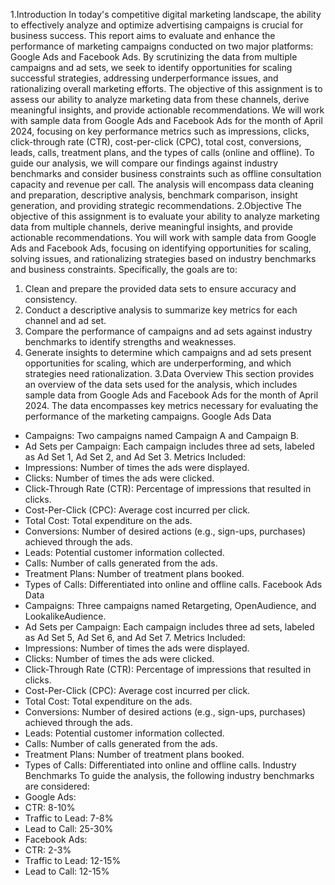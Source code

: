 1.Introduction
In today's competitive digital marketing landscape, the ability to 
effectively analyze and optimize advertising campaigns is crucial for 
business success. This report aims to evaluate and enhance the 
performance of marketing campaigns conducted on two major 
platforms: Google Ads and Facebook Ads. By scrutinizing the data 
from multiple campaigns and ad sets, we seek to identify 
opportunities for scaling successful strategies, addressing 
underperformance issues, and rationalizing overall marketing efforts.
The objective of this assignment is to assess our ability to analyze 
marketing data from these channels, derive meaningful insights, and 
provide actionable recommendations. We will work with sample data 
from Google Ads and Facebook Ads for the month of April 2024, 
focusing on key performance metrics such as impressions, clicks, 
click-through rate (CTR), cost-per-click (CPC), total cost, 
conversions, leads, calls, treatment plans, and the types of calls 
(online and offline).
To guide our analysis, we will compare our findings against industry 
benchmarks and consider business constraints such as offline 
consultation capacity and revenue per call. The analysis will 
encompass data cleaning and preparation, descriptive analysis, 
benchmark comparison, insight generation, and providing strategic 
recommendations.
2.Objective
The objective of this assignment is to evaluate your ability to analyze 
marketing data from multiple channels, derive meaningful insights, 
and provide actionable recommendations. You will work with sample 
data from Google Ads and Facebook Ads, focusing on identifying 
opportunities for scaling, solving issues, and rationalizing strategies 
based on industry benchmarks and business constraints.
Specifically, the goals are to:
1. Clean and prepare the provided data sets to ensure accuracy and 
consistency.
2. Conduct a descriptive analysis to summarize key metrics for each 
channel and ad set.
3. Compare the performance of campaigns and ad sets against 
industry benchmarks to identify strengths and weaknesses.
4. Generate insights to determine which campaigns and ad sets 
present opportunities for scaling, which are underperforming, and 
which strategies need rationalization.
3.Data Overview
This section provides an overview of the data sets used for the 
analysis, which includes sample data from Google Ads and Facebook 
Ads for the month of April 2024. The data encompasses key metrics 
necessary for evaluating the performance of the marketing campaigns.
Google Ads Data
- Campaigns: Two campaigns named Campaign A and Campaign B.
- Ad Sets per Campaign: Each campaign includes three ad sets, 
labeled as Ad Set 1, Ad Set 2, and Ad Set 3.
Metrics Included:
- Impressions: Number of times the ads were displayed.
- Clicks: Number of times the ads were clicked.
- Click-Through Rate (CTR): Percentage of impressions that 
resulted in clicks.
- Cost-Per-Click (CPC): Average cost incurred per click.
- Total Cost: Total expenditure on the ads.
- Conversions: Number of desired actions (e.g., sign-ups, purchases) 
achieved through the ads.
- Leads: Potential customer information collected.
- Calls: Number of calls generated from the ads.
- Treatment Plans: Number of treatment plans booked.
- Types of Calls: Differentiated into online and offline calls.
Facebook Ads Data
- Campaigns: Three campaigns named Retargeting, OpenAudience, 
and LookalikeAudience.
- Ad Sets per Campaign: Each campaign includes three ad sets, 
labeled as Ad Set 5, Ad Set 6, and Ad Set 7.
Metrics Included:
- Impressions: Number of times the ads were displayed.
- Clicks: Number of times the ads were clicked.
- Click-Through Rate (CTR): Percentage of impressions that 
resulted in clicks.
- Cost-Per-Click (CPC): Average cost incurred per click.
- Total Cost: Total expenditure on the ads.
- Conversions: Number of desired actions (e.g., sign-ups, purchases) 
achieved through the ads.
- Leads: Potential customer information collected.
- Calls: Number of calls generated from the ads.
- Treatment Plans: Number of treatment plans booked.
- Types of Calls: Differentiated into online and offline calls.
Industry Benchmarks
To guide the analysis, the following industry benchmarks are 
considered:
- Google Ads:
- CTR: 8-10%
- Traffic to Lead: 7-8%
- Lead to Call: 25-30%
- Facebook Ads:
- CTR: 2-3%
- Traffic to Lead: 12-15%
- Lead to Call: 12-15%

